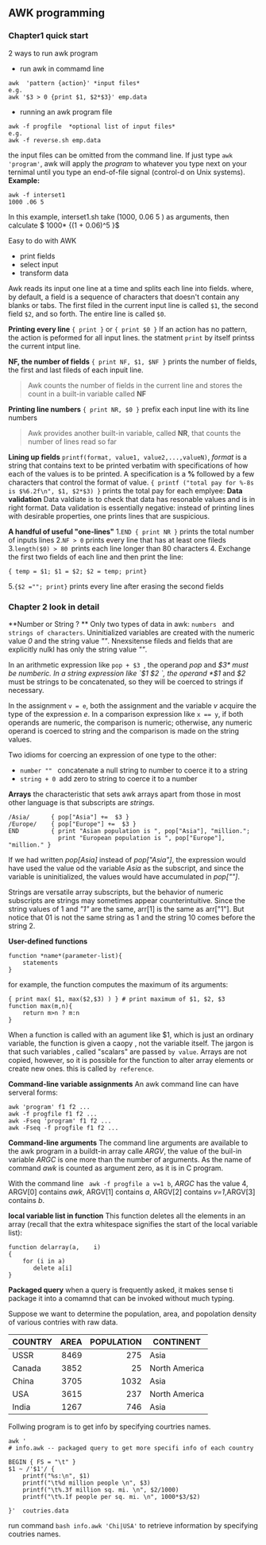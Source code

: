 ## AWK programming

### Chapter1 quick start

2 ways to run awk program
* run awk in commamd line
```
awk  'pattern {action}' *input files*
e.g.
awk '$3 > 0 {print $1, $2*$3}' emp.data
```

* running an awk program file
```
awk -f progfile  *optional list of input files*
e.g.
awk -f reverse.sh emp.data
```
the input files can be omitted from the command line. If just type
`awk 'program'`, awk will apply the *program* to whatever you type next on your ternimal until you type an end-of-file signal (control-d on Unix systems).
**Example:**
```
awk -f interset1
1000 .06 5
```
In this example, interset1.sh take (1000, 0.06 5 ) as arguments, then calculate
$ 1000* {(1 + 0.06)^5 }$

Easy to do with AWK
* print fields
* select input
* transform data


Awk reads its input one line at a time and splits each line into fields. where, by default, a field is a sequence of characters that doesn't contain any blanks or tabs. The first filed in the current input line is called `$1`, the second field `$2`, and so forth. The entire line is called `$0`.

**Printing every line**
`{ print }` or ` { print $0 } `
If an action has no pattern, the action is peformed for all input lines. the statment `print` by itself printss the current intput line.

**NF, the number of fields**
`{ print NF, $1, $NF }` prints the number of fields, the first and last fileds of each inpuit line.
> Awk counts the number of fields in the current line and stores the count in a built-in variable called **NF**

**Printing line numbers**
`{ print NR, $0 }` prefix each input line with its line numbers
> Awk provides another built-in variable, called **NR**, that counts the number of lines read so far

**Lining up fields**
`printf(format, value1, value2,...,valueN)`, *format* is a string that contains text to be printed verbatim with specifications of how each of the values is to be printed. A specification is a **%** followed by a few characters that control the format of value.
`{ printf ("total pay for %-8s is $%6.2f\n", $1, $2*$3) }` prints the total pay for each emplyee:
 **Data validation**
Data valdiate is to check that data has resonable values and is in right format.
Data validation is essentially negative: instead of printing lines with desirable properties, one prints lines that are suspicious.

**A handful of useful "one-lines"**
1.`END { print NR }` prints the total number of inputs lines
2.`NF > 0` prints every line that has at least one fileds
3.`length($0) > 80 `prints each line longer than 80 characters
4. Exchange the first two fields of each line and then print the line:
```
{ temp = $1; $1 = $2; $2 = temp; print}
```
5.`{$2 =""; print}` prints every line after erasing the second fields

### Chapter 2 look in detail
**Number or String ? **
Only two types of data in awk: `numbers ` and `strings of characters`. Uninitialized variables are created with the numeric value *0* and the string value *""*. Nnexsitense fileds and fields that are explicitly nulkl has only the string value *""*.

In an arithmetic expression like `pop + $3 `, the operand *pop* and *$3* must be numberic.
In a string expression like `$1 $2 `, the operand *$1* and *$2* must be strings to be concatenated, so they will be coerced to strings if necessary.

In the assignment `v = e`,  both the assignment and the variable *v* acquire the type of the expression *e*.
In a comparison expression like ` x == y `, if both operands are numeric, the comparison is numeric; otherwise, any numeric operand is coerced to string and the comparison is made on the string values.

Two idioms for coercing an expression of one type to the other:
* `number "" ` concatenate a null string to number to coerce it to a string
* `string + 0 `add zero to string to coerce it to a number

**Arrays**
the characteristic that sets awk arrays apart from those in most other language is that subscripts are *strings*. 
```
/Asia/      { pop["Asia"] +=  $3 }
/Europe/    { pop["Europe"] +=  $3 }
END         { print "Asian population is ", pop["Asia"], "million."; 
              print "European population is ", pop["Europe"], "million." }
``` 
If we had written *pop[Asia]* instead of *pop["Asia"]*, the expression would have used the value od the variable *Asia* as the subscript, and since the variable is uninitialized, the values would have accumulated in *pop[""]*.

Strings are versatile array subscripts, but the behavior of numeric subscripts are strings may sometimes appear counterintuitive. Since the string values of 1 and *"1"* are the same, arr[1] is the same as arr["1"]. But notice that 01 is not the same string as 1 and the string 10 comes before the string 2.


**User-defined functions**
```
function *name*(parameter-list){
    statements
}
```
for example, the function computes the maximum of its arguments:
```
{ print max( $1, max($2,$3) ) } # print maximum of $1, $2, $3
function max(m,n){
    return m>n ? m:n
}
```
When a function is called with an agument like $1, which is just an ordinary variable, the function is given a caopy , not the variable itself.
The jargon is that such variables , called "scalars"  are passed `by value`.
Arrays are not copied, however, so it is possible for the function to alter array elements or create new ones. this is called `by reference`.


**Command-line variable assignments**
An awk command line can have serveral forms:

```
awk 'program' f1 f2 ...
awk -f progfile f1 f2 ...
awk -Fseq 'program' f1 f2 ...
awk -Fseq -f progfile f1 f2 ...

```

**Command-line arguments**
The command line arguments are available to the awk program in a buildt-in array calle *ARGV*, the value of the buil-in variable *ARGC* is one more than the number of arguments. As the name of command *awk* is counted as argument zero, as it is in C program.

 With the command line ` awk -f progfile a v=1 b`, *ARGC* has the value 4, ARGV[0] contains *awk*, ARGV[1] contains *a*, ARGV[2] contains *v=1*,ARGV[3] contains *b*.

**local variable list in function**
 This function deletes all the elements in an array (recall that the extra whitespace signifies the start of the local variable list):
 ```
 function delarray(a,    i)
 {
     for (i in a)
        delete a[i]
 }
 ```

 **Packaged query**
 when a query is frequently asked, it makes sense ti package it into a comamnd that can be invoked without much typing.

 Suppose we want to determine the population, area, and popolation density of various contries with raw data. 

| COUNTRY  |  AREA |  POPULATION |  CONTINENT     |
|----------|------:|------------:|----------------|
|  USSR    | 8469  |  275        | Asia           |
| Canada   | 3852  |  25         | North America  |
|  China   | 3705  |  1032       | Asia           |
| USA      | 3615  |  237        | North America  |
|  India   | 1267  |  746        | Asia           |

Follwing program is to get info by specifying courtries names.
```
awk '
# info.awk -- packaged query to get more specifi info of each country

BEGIN { FS = "\t" }
$1 ~ /'$1'/ {
    printf("%s:\n", $1)
    printf("\t%d million people \n", $3)
    printf("\t%.3f million sq. mi. \n", $2/1000)
    printf("\t%.1f people per sq. mi. \n", 1000*$3/$2)

}'  coutries.data
```

run command `bash info.awk 'Chi|USA'` to retrieve information by specifying coutries names.


